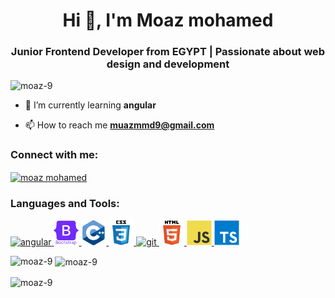 <h1 align="center">Hi 👋, I'm Moaz mohamed</h1>
<h3 align="center">Junior Frontend Developer from EGYPT | Passionate about web design and development</h3>

<p align="left"> <img src="https://komarev.com/ghpvc/?username=moaz-9&label=Profile%20views&color=0e75b6&style=flat" alt="moaz-9" /> </p>

- 🌱 I’m currently learning **angular**

- 📫 How to reach me **muazmmd9@gmail.com**

<h3 align="left">Connect with me:</h3>
<p align="left">
<a href="https://linkedin.com/in/moaz mohamed" target="blank"><img align="center" src="https://raw.githubusercontent.com/rahuldkjain/github-profile-readme-generator/master/src/images/icons/Social/linked-in-alt.svg" alt="moaz mohamed" height="30" width="40" /></a>
</p>

<h3 align="left">Languages and Tools:</h3>
<p align="left"> <a href="https://angular.io" target="_blank" rel="noreferrer"> <img src="https://angular.io/assets/images/logos/angular/angular.svg" alt="angular" width="40" height="40"/> </a> <a href="https://getbootstrap.com" target="_blank" rel="noreferrer"> <img src="https://raw.githubusercontent.com/devicons/devicon/master/icons/bootstrap/bootstrap-plain-wordmark.svg" alt="bootstrap" width="40" height="40"/> </a> <a href="https://www.w3schools.com/cpp/" target="_blank" rel="noreferrer"> <img src="https://raw.githubusercontent.com/devicons/devicon/master/icons/cplusplus/cplusplus-original.svg" alt="cplusplus" width="40" height="40"/> </a> <a href="https://www.w3schools.com/css/" target="_blank" rel="noreferrer"> <img src="https://raw.githubusercontent.com/devicons/devicon/master/icons/css3/css3-original-wordmark.svg" alt="css3" width="40" height="40"/> </a> <a href="https://git-scm.com/" target="_blank" rel="noreferrer"> <img src="https://www.vectorlogo.zone/logos/git-scm/git-scm-icon.svg" alt="git" width="40" height="40"/> </a> <a href="https://www.w3.org/html/" target="_blank" rel="noreferrer"> <img src="https://raw.githubusercontent.com/devicons/devicon/master/icons/html5/html5-original-wordmark.svg" alt="html5" width="40" height="40"/> </a> <a href="https://developer.mozilla.org/en-US/docs/Web/JavaScript" target="_blank" rel="noreferrer"> <img src="https://raw.githubusercontent.com/devicons/devicon/master/icons/javascript/javascript-original.svg" alt="javascript" width="40" height="40"/> </a> <a href="https://www.typescriptlang.org/" target="_blank" rel="noreferrer"> <img src="https://raw.githubusercontent.com/devicons/devicon/master/icons/typescript/typescript-original.svg" alt="typescript" width="40" height="40"/> </a> </p>

<p><img align="left" src="https://github-readme-stats.vercel.app/api/top-langs?username=moaz-9&show_icons=true&locale=en&layout=compact" alt="moaz-9" /></p>

<p>&nbsp;<img align="center" src="https://github-readme-stats.vercel.app/api?username=moaz-9&show_icons=true&locale=en" alt="moaz-9" /></p>

<p><img align="center" src="https://github-readme-streak-stats.herokuapp.com/?user=moaz-9&" alt="moaz-9" /></p>
